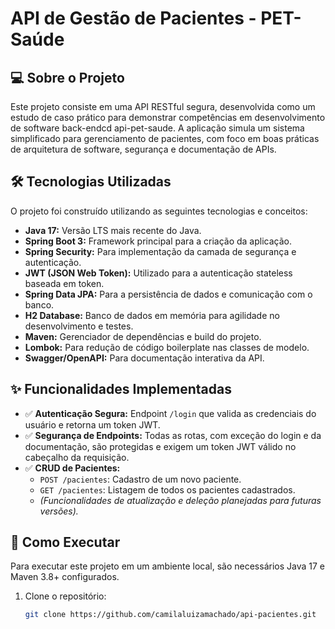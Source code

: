# API de Gestão de Pacientes - PET-Saúde

## 💻 Sobre o Projeto

Este projeto consiste em uma API RESTful segura, desenvolvida como um estudo de caso prático para demonstrar competências em desenvolvimento de software back-endcd api-pet-saude. A aplicação simula um sistema simplificado para gerenciamento de pacientes, com foco em boas práticas de arquitetura de software, segurança e documentação de APIs.

## 🛠️ Tecnologias Utilizadas

O projeto foi construído utilizando as seguintes tecnologias e conceitos:

- **Java 17:** Versão LTS mais recente do Java.
- **Spring Boot 3:** Framework principal para a criação da aplicação.
- **Spring Security:** Para implementação da camada de segurança e autenticação.
- **JWT (JSON Web Token):** Utilizado para a autenticação stateless baseada em token.
- **Spring Data JPA:** Para a persistência de dados e comunicação com o banco.
- **H2 Database:** Banco de dados em memória para agilidade no desenvolvimento e testes.
- **Maven:** Gerenciador de dependências e build do projeto.
- **Lombok:** Para redução de código boilerplate nas classes de modelo.
- **Swagger/OpenAPI:** Para documentação interativa da API.

## ✨ Funcionalidades Implementadas

- ✅ **Autenticação Segura:** Endpoint `/login` que valida as credenciais do usuário e retorna um token JWT.
- ✅ **Segurança de Endpoints:** Todas as rotas, com exceção do login e da documentação, são protegidas e exigem um token JWT válido no cabeçalho da requisição.
- ✅ **CRUD de Pacientes:**
  - `POST /pacientes`: Cadastro de um novo paciente.
  - `GET /pacientes`: Listagem de todos os pacientes cadastrados.
  - *(Funcionalidades de atualização e deleção planejadas para futuras versões).*

## 🚀 Como Executar

Para executar este projeto em um ambiente local, são necessários Java 17 e Maven 3.8+ configurados.

1. Clone o repositório:
   ```bash
   git clone https://github.com/camilaluizamachado/api-pacientes.git